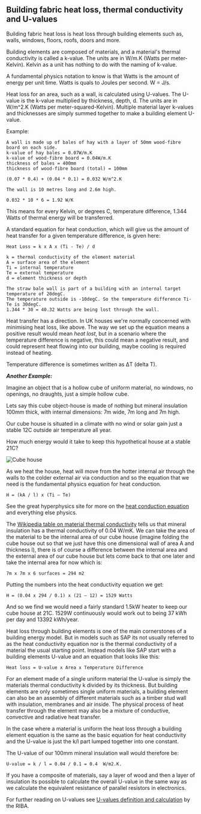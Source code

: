 ## Building fabric heat loss, thermal conductivity and U-values

Building fabric heat loss is heat loss through building elements such as, walls, windows, floors, roofs, doors and more.

Building elements are composed of materials, and a material's thermal conductivity is called a k-value. The units are in W/m.K (Watts per meter-Kelvin). Kelvin as a unit has nothing to do with the naming of k-value. 

A fundamental physics notation to know is that Watts is the amount of energy per unit time.
Watts is quals to Joules per second. W = J/s.

Heat loss for an area, such as a wall, is calculated using U-values. The U-value is the k-value multiplied by thickness, depth, d. The units are in W/m^2.K (Watts per meter-squared-Kelvin).
Multiple material layer k-values and thicknesses are simply summed together to make a building element U-value.

Example:

    A wall is made up of bales of hay with a layer of 50mm wood-fibre board on each side.
    k-value of hay bales = 0.07W/m.K
    k-value of wood-fibre board = 0.04W/m.K
    thickness of bales = 400mm
    thickness of wood-fibre board (total) = 100mm
    
    (0.07 * 0.4) + (0.04 * 0.1) = 0.032 W/m^2.K

    The wall is 10 metres long and 2.6m high.

    0.032 * 10 * 6 = 1.92 W/K

This means for every Kelvin, or degrees C, temperature difference, 1.344 Watts of thermal energy will be transferred.

A standard equation for heat conduction, which will give us the amount of heat transfer for a given temperature difference, is given here:

    Heat Loss = k x A x (Ti - Te) / d

    k = thermal conductivity of the element material
    A = surface area of the element
    Ti = internal temperature
    Te = external temperature
    d = element thickness or depth

    The straw bale wall is part of a building with an internal target temperature of 20degC.
    The temperature outside is -10degC. So the temperature difference Ti-Te is 30degC.
    1.344 * 30 = 40.32 Watts are being lost through the wall.


Heat transfer has a direction. In UK houses we're normally concerned with minimising heat loss, like above. The way we set up the equation means a positive result would mean *heat lost*, but in a scenario where the temperature difference is negative, this could mean a negative result, and could represent heat flowing into our building, maybe cooling is required instead of heating.

Temperature difference is sometimes written as ΔT (delta T).

***Another Example:***

Imagine an object that is a hollow cube of uniform material, no windows, no openings, no draughts, just a simple hollow cube.

Lets say this cube object-house is made of nothing but mineral insulation 100mm thick, with internal dimensions: 7m wide, 7m long and 7m high.

Our cube house is situated in a climate with no wind or solar gain just a stable 12C outside air temperature all year.

How much energy would it take to keep this hypothetical house at a stable 21C?

![Cube house](files/cube.jpg)

As we heat the house, heat will move from the hotter internal air through the walls to the colder external air via conduction and so the equation that we need is the fundamental physics equation for heat conduction.

    H = (kA / l) x (Ti – Te)
    
See the great hyperphysics site for more on the [heat conduction equation](http://hyperphysics.phy-astr.gsu.edu/hbase/hframe.html) and everything else physics.

The [Wikipedia table on material thermal conductivity](http://en.wikipedia.org/wiki/List_of_thermal_conductivities) tells us that mineral insulation has a thermal conductivity of 0.04 W/mK. We can take the area of the material to be the internal area of our cube house (imagine folding the cube house out so that we just have this one dimensional wall of area A and thickness l), there is of course a difference between the internal area and the external area of our cube house but lets come back to that one later and take the internal area for now which is:

    7m x 7m x 6 surfaces = 294 m2

Putting the numbers into the heat conductivity equation we get:

    H = (0.04 x 294 / 0.1) x (21 – 12) = 1529 Watts
    
And so we find we would need a fairly standard 1.5kW heater to keep our cube house at 21C.
1529W continuously would work out to being 37 kWh per day and 13392 kWh/year.

Heat loss through building elements is one of the main cornerstones of a building energy model. But in models such as SAP its not usually referred to as the heat conductivity equation nor is the thermal conductivity of a material the usual starting point. Instead models like SAP start with a building elements U-value and an equation that looks like this:

    Heat loss = U-value x Area x Temperature Difference

For an element made of a single uniform material the U-value is simply the materials thermal conductivity k divided by its thickness. But building elements are only sometimes single uniform materials, a building element can also be an assembly of different materials such as a timber stud wall with insulation, membranes and air inside. The physical process of heat transfer through the element may also be a mixture of conductive, convective and radiative heat transfer.

In the case where a material is uniform the heat loss through a building element equation is the same as the basic equation for heat conductivity and the U-value is just the k/l part lumped together into one constant.

The U-value of our 100mm mineral insulation wall would therefore be: 

    U-value = k / l = 0.04 / 0.1 = 0.4  W/m2.K.

If you have a composite of materials, say a layer of wood and then a layer of insulation its possible to calculate the overall U-value in the same way as we calculate the equivalent resistance of parallel resistors in electronics.

For further reading on U-values see [U-values definition and calculation](http://www.architecture.com/SustainabilityHub/Designstrategies/Earth/1-1-1-10-Uvalues(INCOMPLETE).aspx) by the RIBA.
